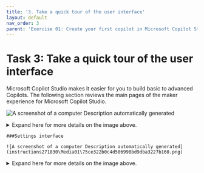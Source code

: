 ```yaml
---
title: '3. Take a quick tour of the user interface'
layout: default
nav_order: 3
parent: 'Exercise 01: Create your first copilot in Microsoft Copilot Studio'
---
```


# Task 3: Take a quick tour of the user interface

Microsoft Copilot Studio makes it easier for you to build basic to advanced Copilots. The following section reviews the main pages of the maker experience for Microsoft Copilot Studio.



![A screenshot of a computer Description automatically generated](instructions271830\Media01\86432600e0cb76e82c97ebc7a5055e82.png)


<details>
<summary>Expand here for more details on the image above.</summary>

- **Home** – Displays Microsoft Copilot Studio home page. This is the page where you initially landed. You can start creating new copilots from here, it contains the list of recent copilots, a list of templates to avoid creating new copilots from scratch, as well as learning resources.
 	**Create** – This menu gets you to the conversational copilot creation experience.

- **Copilots** – List of all the copilots your user has access to in the environment.

- **Library** – List of connectors available for the extension of Microsoft 1st-party copilots.

- **Copilots** – List of available copilots that you can customize and quickly navigate to.

    >{: . important }	**Pro tip**: when you work on a single copilot, you should unpin the list of copilots to get more screen real estate for your authoring.

- **Menu** – Tabbed navigation between the most useful Copilot Studio capabilities.

- **Overview** – Description of the copilot, its instructions, and quick view of its configuration (knowledge sources, topics, actions, publish status, etc.)

- **Knowledge** – Where you manage the copilot knowledge sources (website, files, etc.)

- **Topics** - Where you manage custom and system topics. Topics are the core building blocks of a copilot. Topics can be seen as the copilot competencies: they define how a conversation dialog plays out. Topics are discrete conversation paths that, when used together, allow for users to have a conversation that feels natural and flows appropriately.

- **Actions** – Where you manage action. Actions are pieces of logic with inputs and outputs. They leverage Power Platform components such as connectors, Power Platform cloud flows, AI Builder custom prompts, or Bot Framework skills. Actions are useful to leverage generative AI to both prompt the user for the necessary inputs but also to summarize the output of the action in the desired format.

- **Analytics** – Where you can view metrics to monitor how well your copilot is serving your users and identify ways to improve it.

- **Channels** – Where you configure how your copilot is being made available to your users (e.g. Teams, website, etc.)

- **Overview** – Where you can edit the copilot description, its generative AI instructions, and also where you can have a quick view of its configuration (knowledge sources, topics, actions, publish status, etc.)

- **Environment** – Where you can identify the Power Platform environment you’re working from. You would typically create and author a copilot in a development environment and deploy it to test and production environments.

- **Publish** – Where you can make the latest version of your copilot available to your users. Apart from the test pane, changes are not reflected to your end-users as long as you have not published the copilot.

- **Settings** – Where you can managed your copilot configuration (advanced settings, security, language, etc.)

- **Test your copilot** – The test pane allows you to immediately test your copilot and your customizations, even without needing to save.
</details>


	###Settings interface

    ![A screenshot of a computer Description automatically generated](instructions271830\Media01\75ce322b0c4d506998bd9dba3227b160.png)

<details>
<summary>Expand here for more details on the image above.</summary>
1.	**Copilot details** – Where you can update the copilot display name, icon, and modify advanced settings (e.g. configure the Azure Application Insights integration)

2.	**AI integration tools** – Resources to more advanced extensibility tools such as Azure AI for Language (for intent recognition and entity extraction), Azure OpenAI (as a knowledge source in combination with an Azure AI Search index) and the Bot Framework SDK (to invoke potential existing Azure AI Bot Service bots as skills).

3.	**Generative AI** – Where you can choose to replace the more classic natural language understanding approach for topic triggering and entity extraction with one that’s based on a large language model to do multi-intent detection and more complex entity extraction. This is also where you can configure content moderation setting for knowledge sources (to reduce risks of hallucinations).

4.	**Security** – Where you can share your copilot with other users (to co-author it) or with security groups (to use it). This is also where you configure end-user authentication settings (the type of authentication and whether it is enforced or not), and web channel security, that allows you to further secure the Direct Line channel that is used for any web or custom application deployment.

5.	**Entities** – Copilot Studio comes with a lot of pre-built entities to help identify key information in a user utterance (e.g. a city, date, number, etc.). This menu is also where you can define your own closed-list entities or regular expression entities.

6.	**Skills** – Where you register external Bot Framework skills that your Copilot Studio copilot can call, or where you can configure how existing Azure Service Bot can use your Copilot Studio copilot as a skill.

7.	**Languages** – Where you can configure additional languages your copilot can be used in and localized into.

8.	**Language understanding** – Where you can configure custom language models developed and trained on Azure AI Language, in Azure Conversational Language Understanding (CLU). When configured, this effectively replaces the out-of-the-box natural language understanding model (NLU) for intent detection, and can also replace entity detection and extraction.
</details>
